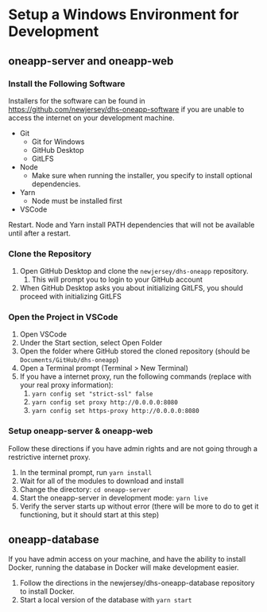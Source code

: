 # Setup a Windows Environment for Development

## oneapp-server and oneapp-web

### Install the Following Software

Installers for the software can be found in https://github.com/newjersey/dhs-oneapp-software if you are unable to access the internet on your development machine.

* Git
  * Git for Windows
  * GitHub Desktop
  * GitLFS
* Node
  * Make sure when running the installer, you specify to install optional dependencies.
* Yarn
  * Node must be installed first
* VSCode

Restart. Node and Yarn install PATH dependencies that will not be available until after a restart.

### Clone the Repository

1. Open GitHub Desktop and clone the `newjersey/dhs-oneapp` repository.
   1. This will prompt you to login to your GitHub account
2. When GitHub Desktop asks you about initializing GitLFS, you should proceed with initializing GitLFS

### Open the Project in VSCode

1. Open VSCode
2. Under the Start section, select Open Folder
3. Open the folder where GitHub stored the cloned repository (should be `Documents/GitHub/dhs-oneapp`)
4. Open a Terminal prompt (Terminal > New Terminal)
5. If you have a internet proxy, run the following commands (replace with your real proxy information):
   1. `yarn config set "strict-ssl" false`
   2. `yarn config set proxy http://0.0.0.0:8080`
   3. `yarn config set https-proxy http://0.0.0.0:8080`

### Setup oneapp-server & oneapp-web

Follow these directions if you have admin rights and are not going through a restrictive internet proxy.

1. In the terminal prompt, run `yarn install`
2. Wait for all of the modules to download and install
3. Change the directory: `cd oneapp-server`
4. Start the oneapp-server in development mode: `yarn live`
5. Verify the server starts up without error (there will be more to do to get it functioning, but it should start at this step)

## oneapp-database

If you have admin access on your machine, and have the ability to install Docker, running the database in Docker will make development easier.

1. Follow the directions in the newjersey/dhs-oneapp-database repository to install Docker.
2. Start a local version of the database with `yarn start`